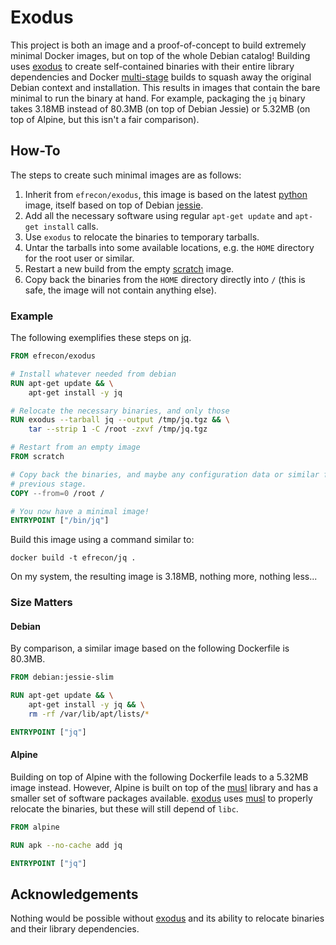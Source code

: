 # Exodus


This project is both an image and a proof-of-concept to build extremely minimal
Docker images, but on top of the whole Debian catalog!  Building uses [exodus]
to create self-contained binaries with their entire library dependencies and
Docker [multi-stage] builds to squash away the original Debian context and
installation. This results in images that contain the bare minimal to run the
binary at hand. For example, packaging the `jq` binary takes 3.18MB instead of
80.3MB (on top of Debian Jessie) or 5.32MB (on top of Alpine, but this isn't a
fair comparison).

  [exodus]: https://github.com/intoli/exodus
  [multi-stage]: https://docs.docker.com/develop/develop-images/multistage-build/

## How-To

The steps to create such minimal images are as follows:

1. Inherit from `efrecon/exodus`, this image is based on the latest [python]
   image, itself based on top of Debian [jessie].
2. Add all the necessary software using regular `apt-get update` and `apt-get
   install` calls.
3. Use `exodus` to relocate the binaries to temporary tarballs.
4. Untar the tarballs into some available locations, e.g. the `HOME` directory
   for the root user or similar.
5. Restart a new build from the empty [scratch] image.
6. Copy back the binaries from the `HOME` directory directly into `/` (this is
   safe, the image will not contain anything else).

  [python]: https://hub.docker.com/_/python/
  [jessie]: https://hub.docker.com/_/debian/
  [scratch]: https://hub.docker.com/_/scratch/

### Example

The following exemplifies these steps on [jq](https://stedolan.github.io/jq/).

```Dockerfile
FROM efrecon/exodus

# Install whatever needed from debian
RUN apt-get update && \
    apt-get install -y jq

# Relocate the necessary binaries, and only those
RUN exodus --tarball jq --output /tmp/jq.tgz && \
    tar --strip 1 -C /root -zxvf /tmp/jq.tgz

# Restart from an empty image
FROM scratch

# Copy back the binaries, and maybe any configuration data or similar from the
# previous stage.
COPY --from=0 /root /

# You now have a minimal image!
ENTRYPOINT ["/bin/jq"]
```

Build this image using a command similar to:

```Shell
docker build -t efrecon/jq .
```

On my system, the resulting image is 3.18MB, nothing more, nothing less...

### Size Matters

#### Debian

By comparison, a similar image based on the following Dockerfile is 80.3MB.

```Dockerfile
FROM debian:jessie-slim

RUN apt-get update && \
    apt-get install -y jq && \
    rm -rf /var/lib/apt/lists/*

ENTRYPOINT ["jq"]
```

#### Alpine

Building on top of Alpine with the following Dockerfile leads to a 5.32MB image
instead.  However, Alpine is built on top of the [musl] library and has a
smaller set of software packages available. [exodus] uses [musl] to properly
relocate the binaries, but these will still depend of `libc`.

  [musl]: https://www.musl-libc.org/

```Dockerfile
FROM alpine

RUN apk --no-cache add jq

ENTRYPOINT ["jq"]
```

## Acknowledgements

Nothing would be possible without [exodus] and its ability to relocate binaries
and their library dependencies.